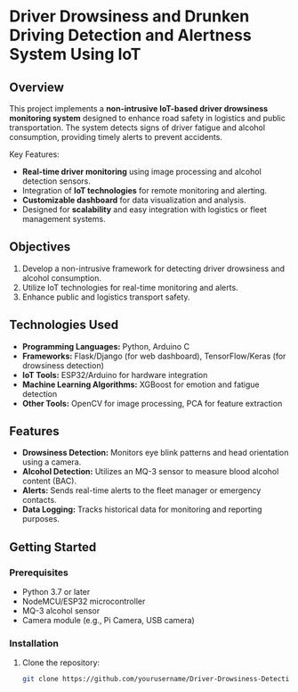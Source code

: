# Driver Drowsiness and Drunken Driving Detection and Alertness System Using IoT

## Overview
This project implements a **non-intrusive IoT-based driver drowsiness monitoring system** designed to enhance road safety in logistics and public transportation. The system detects signs of driver fatigue and alcohol consumption, providing timely alerts to prevent accidents.

Key Features:
- **Real-time driver monitoring** using image processing and alcohol detection sensors.
- Integration of **IoT technologies** for remote monitoring and alerting.
- **Customizable dashboard** for data visualization and analysis.
- Designed for **scalability** and easy integration with logistics or fleet management systems.

## Objectives
1. Develop a non-intrusive framework for detecting driver drowsiness and alcohol consumption.
2. Utilize IoT technologies for real-time monitoring and alerts.
3. Enhance public and logistics transport safety.

## Technologies Used
- **Programming Languages:** Python, Arduino C
- **Frameworks:** Flask/Django (for web dashboard), TensorFlow/Keras (for drowsiness detection)
- **IoT Tools:** ESP32/Arduino for hardware integration
- **Machine Learning Algorithms:** XGBoost for emotion and fatigue detection
- **Other Tools:** OpenCV for image processing, PCA for feature extraction

## Features
- **Drowsiness Detection:** Monitors eye blink patterns and head orientation using a camera.
- **Alcohol Detection:** Utilizes an MQ-3 sensor to measure blood alcohol content (BAC).
- **Alerts:** Sends real-time alerts to the fleet manager or emergency contacts.
- **Data Logging:** Tracks historical data for monitoring and reporting purposes.

## Getting Started
### Prerequisites
- Python 3.7 or later
- NodeMCU/ESP32 microcontroller
- MQ-3 alcohol sensor
- Camera module (e.g., Pi Camera, USB camera)

### Installation
1. Clone the repository:
   ```bash
   git clone https://github.com/yourusername/Driver-Drowsiness-Detection-System.git
